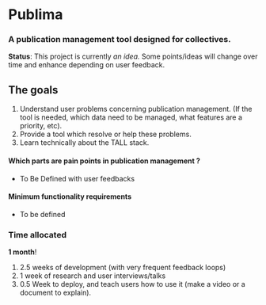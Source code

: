 # Publima
### A publication management tool designed for collectives.

**Status**: This project is currently _an idea._ Some points/ideas will change over time and enhance depending on user feedback.

## The goals
1. Understand user problems concerning publication management. (If the tool is needed, which data need to be managed, what features are a priority, etc).
1. Provide a tool which resolve or help these problems.
1. Learn technically about the TALL stack.

#### Which parts are pain points in publication management ?
- To Be Defined with user feedbacks

#### Minimum functionality requirements
- To be defined

### Time allocated
**1 month**! 
1. 2.5 weeks of development (with very frequent feedback loops)
2. 1 week of research and user interviews/talks
3. 0.5 Week to deploy, and teach users how to use it (make a video or a document to explain).
